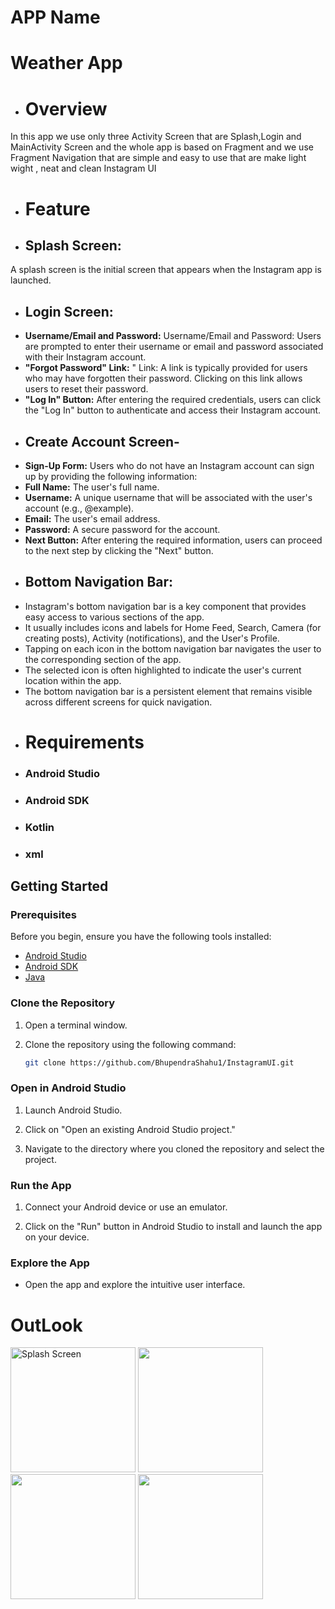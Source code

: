 # APP Name 
# Weather App
- # Overview
In this app we use only three Activity Screen that are Splash,Login and MainActivity Screen and the whole app is based on Fragment and we use Fragment Navigation that are simple and easy to use that are make light wight , neat and clean Instagram UI
- # Feature 
- ## Splash Screen:
A splash screen is the initial screen that appears when the Instagram app is launched.
- ## Login Screen:
-  **Username/Email and Password:** Username/Email and Password: Users are prompted to enter their username or email and password associated with their Instagram account.
- **"Forgot Password" Link:** " Link: A link is typically provided for users who may have forgotten their password. Clicking on this link allows users to reset their password.
- **"Log In" Button:** After entering the required credentials, users can click the "Log In" button to authenticate and access their Instagram account.
- ## Create Account Screen-
- **Sign-Up Form:** Users who do not have an Instagram account can sign up by providing the following information:
- **Full Name:** The user's full name.
- **Username:** A unique username that will be associated with the user's account (e.g., @example).
- **Email:** The user's email address.
- **Password:** A secure password for the account.
- **Next Button:** After entering the required information, users can proceed to the next step by clicking the "Next" button.
- ## Bottom Navigation Bar:
- Instagram's bottom navigation bar is a key component that provides easy access to various sections of the app.
- It usually includes icons and labels for Home Feed, Search, Camera (for creating posts), Activity (notifications), and the User's Profile.
- Tapping on each icon in the bottom navigation bar navigates the user to the corresponding section of the app.
- The selected icon is often highlighted to indicate the user's current location within the app.
- The bottom navigation bar is a persistent element that remains visible across different screens for quick navigation.
- # Requirements
 - ### Android Studio
- ### Android SDK
- ### Kotlin
- ### xml
 ## Getting Started

### Prerequisites

Before you begin, ensure you have the following tools installed:

- [Android Studio](https://developer.android.com/studio)
- [Android SDK](https://developer.android.com/studio#downloads)
- [Java](https://docs.oracle.com/javase/tutorial/java/index.html)

### Clone the Repository

1. Open a terminal window.

2. Clone the repository using the following command:

    ```bash
    git clone https://github.com/BhupendraShahu1/InstagramUI.git
    ```

### Open in Android Studio

1. Launch Android Studio.

2. Click on "Open an existing Android Studio project."

3. Navigate to the directory where you cloned the repository and select the project.

### Run the App

1. Connect your Android device or use an emulator.

2. Click on the "Run" button in Android Studio to install and launch the app on your device.

### Explore the App

- Open the app and explore the intuitive user interface.
# OutLook
<img src="https://github.com/BhupendraShahu1/WeatherApp/assets/149964984/b94d3ff1-711a-466e-9c95-e3d62809e245/Splash.jpg" alt="Splash Screen" width="200" hight="300"/>
<img src="https://github.com/BhupendraShahu1/WeatherApp/assets/149964984/84c4a9af-c0f9-470d-a412-63b6b0bdfd79/login.jPg" width="200" hight="300"/>

<img src="https://github.com/BhupendraShahu1/WeatherApp/assets/149964984/39149daf-5896-4b47-97d3-13019058514c/CreatName.jpg" width="200" hight="300"/>
<img src="https://github.com/BhupendraShahu1/WeatherApp/assets/149964984/7162ab14-ab5c-448e-9005-134ba5fcbdd4/.jpg" width="200" hight="300"/>

